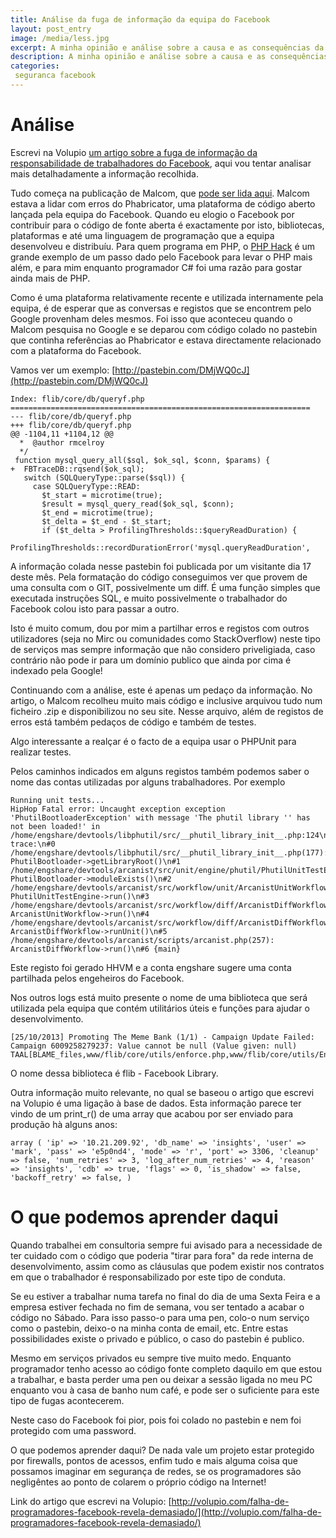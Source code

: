 ```yaml
---
title: Análise da fuga de informação da equipa do Facebook
layout: post_entry
image: /media/less.jpg
excerpt: A minha opinião e análise sobre a causa e as consequências da fuga de informação da equipa do Facebook
description: A minha opinião e análise sobre a causa e as consequências da fuga de informação da equipa do Facebook
categories:
 seguranca facebook
---
```

# Análise

Escrevi na Volupio [um artigo sobre a fuga de informação da responsabilidade de trabalhadores do Facebook](http://volupio.com/falha-de-programadores-facebook-revela-demasiado/), aqui vou tentar analisar mais detalhadamente a informação recolhida.

Tudo começa na publicação de Malcom, que [pode ser lida aqui](http://sintheticlabs.com/blog/a-look-inside-facebooks-source-code.html). Malcom estava a lidar com erros do Phabricator, uma plataforma de código aberto lançada pela equipa do Facebook. Quando eu elogio o Facebook por contribuir para o código de fonte aberta é exactamente por isto, bibliotecas, plataformas e até uma linguagem de programação que a equipa desenvolveu e distribuíu. Para quem programa em PHP, o [PHP Hack](http://hacklang.org/) é um grande exemplo de um passo dado pelo Facebook para levar o PHP mais além, e para mim enquanto programador C# foi uma razão para gostar ainda mais de PHP.

Como é uma plataforma relativamente recente e utilizada internamente pela equipa, é de esperar que as conversas e registos que se encontrem pelo Google provenham deles mesmos. Foi isso que aconteceu quando o Malcom pesquisa no Google e se deparou com código colado no pastebin que continha referências ao Phabricator e estava directamente relacionado com a plataforma do Facebook.

Vamos ver um exemplo: [http://pastebin.com/DMjWQ0cJ](http://pastebin.com/DMjWQ0cJ)

	Index: flib/core/db/queryf.php
	===================================================================
	--- flib/core/db/queryf.php
	+++ flib/core/db/queryf.php
	@@ -1104,11 +1104,12 @@
	  *  @author rmcelroy
	  */
	 function mysql_query_all($sql, $ok_sql, $conn, $params) {
	+  FBTraceDB::rqsend($ok_sql);
	   switch (SQLQueryType::parse($sql)) {
	     case SQLQueryType::READ:
	       $t_start = microtime(true);
	       $result = mysql_query_read($ok_sql, $conn);
	       $t_end = microtime(true);
	       $t_delta = $t_end - $t_start;
	       if ($t_delta > ProfilingThresholds::$queryReadDuration) {
	         ProfilingThresholds::recordDurationError('mysql.queryReadDuration',

A informação colada nesse pastebin foi publicada por um visitante dia 17 deste mês. Pela formatação do código conseguimos ver que provem de uma consulta com o GIT, possivelmente um diff. É uma função simples que executada instruções SQL, e muito possivelmente o trabalhador do Facebook colou isto para passar a outro.

Isto é muito comum, dou por mim a partilhar erros e registos com outros utilizadores (seja no Mirc ou comunidades como StackOverflow) neste tipo de serviços mas sempre informação que não considero priveligiada, caso contrário não pode ir para um domínio publico que ainda por cima é indexado pela Google!

Continuando com a análise, este é apenas um pedaço da informação. No artigo, o Malcom recolheu muito mais código e inclusive arquivou tudo num ficheiro .zip e disponibilizou no seu site. Nesse arquivo, além de registos de erros está também pedaços de código e também de testes.

Algo interessante a realçar é o facto de a equipa usar o PHPUnit para realizar testes. 

Pelos caminhos indicados em alguns registos também podemos saber o nome das contas utilizadas por alguns trabalhadores. Por exemplo

	Running unit tests...
	HipHop Fatal error: Uncaught exception exception 'PhutilBootloaderException' with message 'The phutil library '' has not been loaded!' in /home/engshare/devtools/libphutil/src/__phutil_library_init__.php:124\nStack trace:\n#0 /home/engshare/devtools/libphutil/src/__phutil_library_init__.php(177): PhutilBootloader->getLibraryRoot()\n#1 /home/engshare/devtools/arcanist/src/unit/engine/phutil/PhutilUnitTestEngine.php(53): PhutilBootloader->moduleExists()\n#2 /home/engshare/devtools/arcanist/src/workflow/unit/ArcanistUnitWorkflow.php(113): PhutilUnitTestEngine->run()\n#3 /home/engshare/devtools/arcanist/src/workflow/diff/ArcanistDiffWorkflow.php(1172): ArcanistUnitWorkflow->run()\n#4 /home/engshare/devtools/arcanist/src/workflow/diff/ArcanistDiffWorkflow.php(225): ArcanistDiffWorkflow->runUnit()\n#5 /home/engshare/devtools/arcanist/scripts/arcanist.php(257): ArcanistDiffWorkflow->run()\n#6 {main}

Este registo foi gerado HHVM e a conta engshare sugere uma conta partilhada pelos engeheiros do Facebook.

Nos outros logs está muito presente o nome de uma biblioteca que será utilizada pela equipa que contém utilitários úteis e funções para ajudar o desenvolvimento.

	[25/10/2013] Promoting The Meme Bank (1/1) - Campaign Update Failed: Campaign 6009258279237: Value cannot be null (Value given: null) TAAL[BLAME_files,www/flib/core/utils/enforce.php,www/flib/core/utils/EnforceBase.php]

O nome dessa biblioteca é flib - Facebook Library.

Outra informação muito relevante, no qual se baseou o artigo que escrevi na Volupio é uma ligação à base de dados. Esta informação parece ter vindo de um print_r() de uma array que acabou por ser enviado para produção hà alguns anos:

	array ( 'ip' => '10.21.209.92', 'db_name' => 'insights', 'user' => 'mark', 'pass' => 'e5p0nd4', 'mode' => 'r', 'port' => 3306, 'cleanup' => false, 'num_retries' => 3, 'log_after_num_retries' => 4, 'reason' => 'insights', 'cdb' => true, 'flags' => 0, 'is_shadow' => false, 'backoff_retry' => false, )


# O que podemos aprender daqui

Quando trabalhei em consultoria sempre fui avisado para a necessidade de ter cuidado com o código que poderia "tirar para fora" da rede interna de desenvolvimento, assim como as cláusulas que podem existir nos contratos em que o trabalhador é responsabilizado por este tipo de conduta.

Se eu estiver a trabalhar numa tarefa no final do dia de uma Sexta Feira e a empresa estiver fechada no fim de semana, vou ser tentado a acabar o código no Sábado. Para isso passo-o para uma pen, colo-o num serviço como o pastebin, deixo-o na minha conta de email, etc. Entre estas possibilidades existe o privado e público, o caso do pastebin é publico.

Mesmo em serviços privados eu sempre tive muito medo. Enquanto programador tenho acesso ao código fonte completo daquilo em que estou a trabalhar, e basta perder uma pen ou deixar a sessão ligada no meu PC enquanto vou à casa de banho num café, e pode ser o suficiente para este tipo de fugas acontecerem.

Neste caso do Facebook foi pior, pois foi colado no pastebin e nem foi protegido com uma password.

O que podemos aprender daqui? De nada vale um projeto estar protegido por firewalls, pontos de acessos, enfim tudo e mais alguma coisa que possamos imaginar em segurança de redes, se os programadores são negligêntes ao ponto de colarem o próprio código na Internet!

Link do artigo que escrevi na Volupio: [http://volupio.com/falha-de-programadores-facebook-revela-demasiado/](http://volupio.com/falha-de-programadores-facebook-revela-demasiado/)